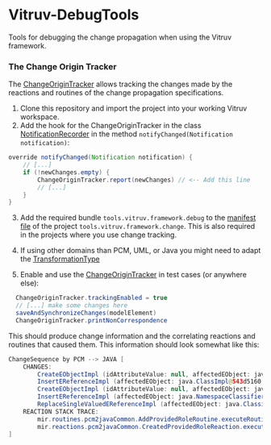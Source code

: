 # Vitruv-DebugTools
Tools for debugging the change propagation when using the Vitruv framework.

### The Change Origin Tracker
The [ChangeOriginTracker](https://github.com/tsaglam/Vitruv-DebugTools/blob/master/src/tools/vitruv/framework/change/recording/ChangeOriginTracker.xtend) allows tracking the changes made by the reactions and routines of the change propagation specifications.

 1. Clone this repository and import the project into your working Vitruv workspace.
 2. Add the hook for the ChangeOriginTracker in the class [NotificationRecorder](https://github.com/vitruv-tools/Vitruv/blob/master/bundles/framework/tools.vitruv.framework.change/src/tools/vitruv/framework/change/recording/NotificationRecorder.xtend) in the method `notifyChanged(Notification notification)`:
 
```java
override notifyChanged(Notification notification) {
    // [...]
    if (!newChanges.empty) {
        ChangeOriginTracker.report(newChanges) // <-- Add this line
        // [...]
    }
}
```
 3. Add the required bundle `tools.vitruv.framework.debug` to the [manifest file](https://github.com/vitruv-tools/Vitruv/blob/master/bundles/framework/tools.vitruv.framework.change/META-INF/MANIFEST.MF) of the project `tools.vitruv.framework.change`. This is also required in the projects where you use change tracking.
 
 4. If using other domains than PCM, UML, or Java you might need to adapt the [TransformationType](https://github.com/tsaglam/Vitruv-DebugTools/blob/master/src/tools/vitruv/framework/change/recording/TransformationType.java)
 
 5. Enable and use the [ChangeOriginTracker](https://github.com/tsaglam/Vitruv-DebugTools/blob/master/src/tools/vitruv/framework/change/recording/ChangeOriginTracker.xtend) in test cases (or anywhere else):
 
```java
  ChangeOriginTracker.trackingEnabled = true
  // [...] make some changes here
  saveAndSynchronizeChanges(modelElement)
  ChangeOriginTracker.printNonCorrespondence
```
This should produce change information and the correlating reactions and routines that caused them. This information should look somewhat like this:
```java
ChangeSequence by PCM --> JAVA [
    CHANGES:
        CreateEObjectImpl (idAttributeValue: null, affectedEObject: java.NamespaceClassifierReferenceImpl@1841c0b1 (namespaces: []))
        InsertEReferenceImpl (affectedEObject: java.ClassImpl@543d5160 (name: TestComponentImpl) on feature "implements") (index: 1) (newValue: java.NamespaceClassifierReferenceImpl@1841c0b1 (namespaces: []), wasUnset: false)
        CreateEObjectImpl (idAttributeValue: null, affectedEObject: java.ClassifierReferenceImpl@3b0b1ee8)
        InsertEReferenceImpl (affectedEObject: java.NamespaceClassifierReferenceImpl@1841c0b1 (namespaces: []) on feature "classifierReferences") (index: 0) (newValue: java.ClassifierReferenceImpl@3b0b1ee8, wasUnset: false)
        ReplaceSingleValuedEReferenceImpl (affectedEObject: java.ClassifierReferenceImpl@3b0b1ee8 on feature "target") (isUnset: false) (newValue: java.InterfaceImpl@a43815 (name: TestInterface), wasUnset: false, oldValue: null)
    REACTION STACK TRACE:
        mir.routines.pcm2javaCommon.AddProvidedRoleRoutine.executeRoutine(AddProvidedRoleRoutine.java:119)
        mir.reactions.pcm2javaCommon.CreatedProvidedRoleReaction.executeReaction(CreatedProvidedRoleReaction.java:40)
]
```
